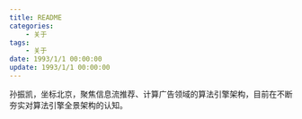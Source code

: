 ```yaml
---
title: README
categories:
    - 关于
tags:
    - 关于
date: 1993/1/1 00:00:00
update: 1993/1/1 00:00:00
---
```


孙振凯，坐标北京，聚焦信息流推荐、计算广告领域的算法引擎架构，目前在不断夯实对算法引擎全景架构的认知。
